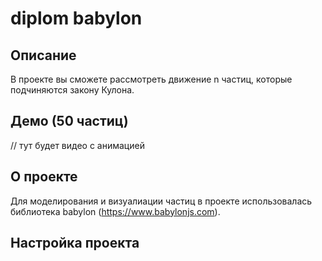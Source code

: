 # diplom babylon
## Описание

В проекте вы сможете рассмотреть движение n частиц, которые подчиняются закону Кулона.

## Демо (50 частиц)
// тут будет видео c анимацией

## О проекте
Для моделирования и визуалиации частиц в проекте использовалась библиотека babylon (https://www.babylonjs.com).

## Настройка проекта
